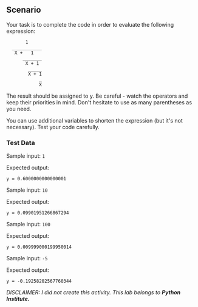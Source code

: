 ## Scenario
Your task is to complete the code in order to evaluate the following expression:

```
       1
  ___________
   X +   1
      _______
       X + 1
        _____
        X + 1
            _
            X
```     
The result should be assigned to y. Be careful - watch the operators and keep their priorities in mind. Don't hesitate to use as many parentheses as you need.

You can use additional variables to shorten the expression (but it's not necessary). Test your code carefully.


### Test Data
Sample input: `1`

Expected output:

`y = 0.6000000000000001`

Sample input: `10`

Expected output:

`y = 0.09901951266867294`

Sample input: `100`

Expected output:

`y = 0.009999000199950014`

Sample input: `-5`

Expected output:

`y = -0.19258202567760344`

*DISCLAIMER: I did not create this activity. This lab belongs to **Python Institute.***

